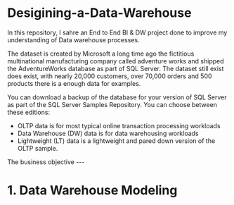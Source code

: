 # Desigining-a-Data-Warehouse
In this repository, I sahre an End to End BI & DW project done to improve my understanding of Data warehouse processes.

The dataset is created by Microsoft a long time ago the fictitious multinational manufacturing company called adventure works and shipped the AdventureWorks database as part of SQL Server. The dataset still exist does exist, with nearly 20,000 customers, over 70,000 orders and 500 products there is a enough data for examples. 

You can download a backup of the database for your version of SQL Server as part of the SQL Server Samples Repository. You can choose between these editions:

- OLTP data is for most typical online transaction processing workloads
- Data Warehouse (DW) data is for data warehousing workloads
- Lightweight (LT) data is a lightweight and pared down version of the OLTP sample.


The business objective ---

# 1. Data Warehouse Modeling